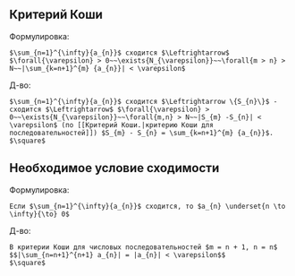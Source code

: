 ## Критерий Коши
Формулировка:
```spoiler-markdown
$\sum_{n=1}^{\infty}{a_{n}}$ сходится $\Leftrightarrow$ $\forall{\varepsilon} > 0~~\exists{N_{\varepsilon}}~~\forall{m > n} > N~~|\sum_{k=n+1}^{m} {a_{n}}| < \varepsilon$
```
Д-во:
```spoiler-markdown
$\sum_{n=1}^{\infty}{a_{n}}$ сходится $\Leftrightarrow \{S_{n}\}$ - сходится $\Leftrightarrow$ $\forall{\varepsilon} > 0~~\exists{N_{\varepsilon}}~~\forall{m,n} > N~~|S_{m} -S_{n}| < \varepsilon$ (по [[Критерий Коши.|критерию Коши для последовательностей]]) $S_{m} - S_{n} = \sum_{k=n+1}^{m} {a_{n}}$.
$\square$
```

## Необходимое условие сходимости
Формулировка:
```spoiler-markdown
Если $\sum_{n=1}^{\infty}{a_{n}}$ сходится, то $a_{n} \underset{n \to \infty}{\to} 0$
```
Д-во:
```spoiler-markdown
В критерии Коши для числовых последовательностей $m = n + 1, n = n$
$$|\sum_{n=n+1}^{n+1} a_{n}| = |a_{n}| < \varepsilon$$
$\square$
```
